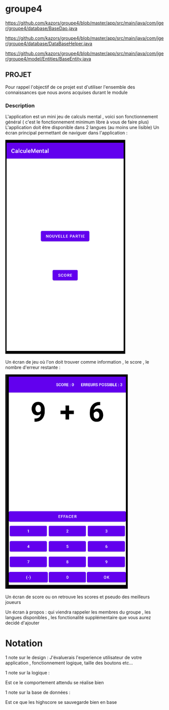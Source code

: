 # groupe4



https://github.com/kazors/groupe4/blob/master/app/src/main/java/com/jger/groupe4/database/BaseDao.java

https://github.com/kazors/groupe4/blob/master/app/src/main/java/com/jger/groupe4/database/DataBaseHelper.java

https://github.com/kazors/groupe4/blob/master/app/src/main/java/com/jger/groupe4/model/Entities/BaseEntity.java

## PROJET

Pour rappel l'objectif de ce projet est d'utiliser l'ensemble des connaissances que nous avons acquises durant le module

### Description

L'application est un mini jeu de calculs mental , voici son fonctionnement général ( c'est le fonctionnement minimum libre à vous de faire plus)
L'application doit être disponible dans 2 langues (au moins une lisible)
Un écran principal  permettant de naviguer dans l'application : 

![](/doc/mainMenu.png)

Un écran de jeu où l'on doit trouver comme information , le score , le nombre d'erreur restante :

![](/doc/game.png)

Un écran de score ou on retrouve les scores et pseudo des meilleurs joueurs 


Un écran à propos : qui viendra rappeler les membres du groupe , les langues disponibles ,
les fonctionalité supplémentaire que vous aurez decidé d'ajouter

# Notation

1 note sur le design : 
J'évaluerais l'experience utilisateur de votre application , fonctionnement logique, taille des boutons etc...

1 note sur la logique : 

Est ce le comportement attendu se réalise bien

1 note sur la base de données : 

Est ce que les highscore se sauvegarde bien en base 

